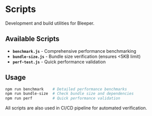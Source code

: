 # Scripts

Development and build utilities for Bleeper.

## Available Scripts

- **`benchmark.js`** - Comprehensive performance benchmarking
- **`bundle-size.js`** - Bundle size verification (ensures <5KB limit)
- **`perf-test.js`** - Quick performance validation

## Usage

```bash
npm run benchmark    # Detailed performance benchmarks
npm run bundle-size  # Check bundle size and dependencies
npm run perf         # Quick performance validation
```

All scripts are also used in CI/CD pipeline for automated verification.
